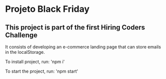 # Projeto Black Friday

## This project is part of the first Hiring Coders Challenge

It consists of developing an e-commerce landing page that can store emails in the localStorage.

To install project, run:
'npm i'

To start the project, run:
'npm start'